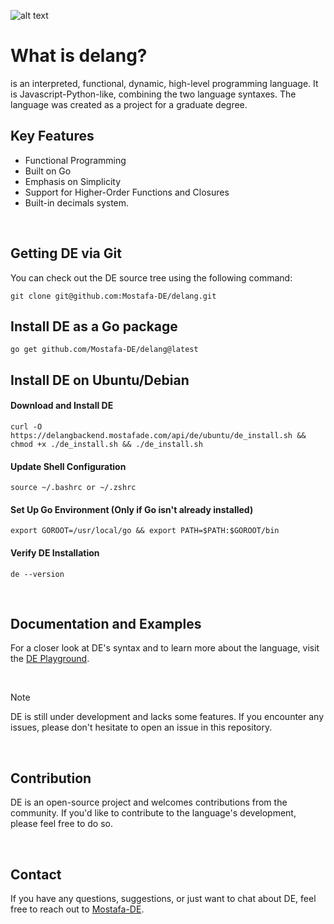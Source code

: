![alt text](https://res.cloudinary.com/dcj3o6yi5/image/upload/v1694817428/delang_ir5crh.gif)

# What is delang?
is an interpreted, functional, dynamic, high-level programming language.
It is Javascript-Python-like, combining the two language syntaxes.
The language was created as a project for a graduate degree.

## Key Features
* Functional Programming
* Built on Go
* Emphasis on Simplicity
* Support for Higher-Order Functions and Closures
* Built-in decimals system.

<br />

## Getting DE via Git
You can check out the DE source tree using the following command:

    git clone git@github.com:Mostafa-DE/delang.git

## Install DE as a Go package

    go get github.com/Mostafa-DE/delang@latest

## Install DE on Ubuntu/Debian
#### Download and Install DE
    curl -O https://delangbackend.mostafade.com/api/de/ubuntu/de_install.sh && chmod +x ./de_install.sh && ./de_install.sh
#### Update Shell Configuration
    source ~/.bashrc or ~/.zshrc
#### Set Up Go Environment (Only if Go isn't already installed)
    export GOROOT=/usr/local/go && export PATH=$PATH:$GOROOT/bin
#### Verify DE Installation
    de --version
    

<br />

## Documentation and Examples
For a closer look at DE's syntax and to learn more about the language, visit the [DE Playground](https://delang.mostafade.com/play).

<br />

> [!NOTE]
> DE is still under development and lacks some features. 
> If you encounter any issues, please don't hesitate to open an issue in this repository.

<br />

## Contribution
DE is an open-source project and welcomes contributions from the community.
If you'd like to contribute to the language's development, please feel free to do so.

<br />

## Contact
If you have any questions, suggestions, or just want to chat about DE, feel free to reach out to [Mostafa-DE](https://mostafade.com).
